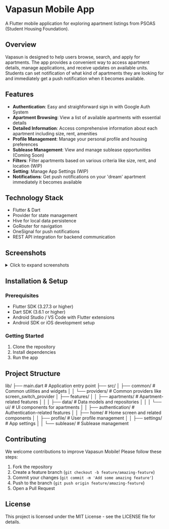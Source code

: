 # Vapasun Mobile App

A Flutter mobile application for exploring apartment listings from PSOAS (Student Housing Foundation). 

## Overview

Vapasun is designed to help users browse, search, and apply for apartments. The app provides a convenient way to access apartment details, manage applications, and receive updates on available units. Students can set notification of what kind of apartments they are looking for and immediately get a push notification when it becomes available.

## Features

- **Authentication**: Easy and straighforward sign in with Google Auth System
- **Apartment Browsing**: View a list of available apartments with essential details
- **Detailed Information**: Access comprehensive information about each apartment including size, rent, amenities
- **Profile Management**: Manage your personal profile and housing preferences
- **Sublease Management**: View and manage sublease opportunities (Coming Soon)
- **Filters**: Filter apartments based on various criteria like size, rent, and location (WIP)
- **Setting**: Manage App Settings (WIP)
- **Notifications**: Get push notifications on your 'dream' apartment immediately it becomes available

## Technology Stack

- Flutter & Dart
- Provider for state management
- Hive for local data persistence
- GoRouter for navigation
- OneSignal for push notifications
- REST API integration for backend communication

## Screenshots

<details>
<summary>Click to expand screenshots</summary>

### Login
[Login Screen](./assets/screenshots/Screenshot%202025-03-06%20110526.png)

### Apartment Listings
[Apartment Listings Screenshot](./assets/screenshots/Screenshot%202025-03-06%20110210.png)

### Apartment Details
[Apartment Details Screenshot](./assets/screenshots/Screenshot%202025-03-06%20110311.png)

### User Profile
[User Account Screenshot](./assets/screenshots/Screenshot%202025-03-06%20110421.png)

### Dream Apartment Screen
[Dream Apartment](./assets/screenshots/Screenshot%202025-03-06%20110350.png)

</details>

## Installation & Setup

### Prerequisites
- Flutter SDK (3.27.3 or higher)
- Dart SDK (3.6.1 or higher)
- Android Studio / VS Code with Flutter extensions
- Android SDK or iOS development setup

### Getting Started
1. Clone the repository
2. Install dependencies
3. Run the app

## Project Structure
lib/
├── main.dart                    # Application entry point
├── src/
│   ├── common/                  # Common utilities and widgets
│   │   └── providers/           # Common providers like screen_switch_provider
│   ├── features/
│   │   ├── apartments/          # Apartment-related features
│   │   │   ├── data/            # Data models and repositories
│   │   │   └── ui/              # UI components for apartments
│   │   ├── authentication/      # Authentication-related features
│   │   ├── home/                # Home screen and related components
│   │   ├── profile/             # User profile management
│   │   ├── settings/            # App settings
│   │   └── sublease/            # Sublease management

## Contributing

We welcome contributions to improve Vapasun Mobile! Please follow these steps:

1. Fork the repository
2. Create a feature branch (`git checkout -b feature/amazing-feature`)
3. Commit your changes (`git commit -m 'Add some amazing feature'`)
4. Push to the branch (`git push origin feature/amazing-feature`)
5. Open a Pull Request

## License

This project is licensed under the MIT License - see the LICENSE file for details.